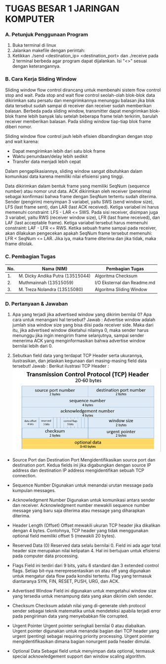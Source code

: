 # TUGAS BESAR 1 JARINGAN KOMPUTER

### A. Petunjuk Penggunaan Program
1) Buka terminal di linux
2) Jalankan makefile dengan perintah:
3) Ketikkan ./send <filename> <windowsize> <buffersize> <destination_ip> <destination_port> dan ./receive <filename> <windowsize> <buffersize> <port> pada 2 terminal berbeda agar program dapat dijalankan. Isi "<>" sesuai dengan keterangannya.

### B. Cara Kerja Sliding Window
Sliding window flow control dirancang untuk membenahi sistem flow control stop and wait. Pada stop and wait flow control seolah-olah blok-blok data dikirimkan satu persatu dan mengirimkannya menunggu balasan jika blok data tersebut sudah sampai di receiver dan receiver sudah memberikan balasan. Berbeda pada sliding window, transmitter dapat mengirimkan blok-blok frame lebih banyak lalu setelah beberapa frame telah terkirim, barulah receiver memberikan balasan. Pada sliding window tiap-tiap blok frame diberi nomor.

Sliding window flow control jauh lebih efisien dibandingkan dengan stop and wait karena:
- Dapat mengirimkan lebih dari satu blok frame
- Waktu penundaan/delay lebih sedikit
- Transfer data menjadi lebih cepat

Dalam pengaplikasiannya, sliding window sangat dibutuhkan dalam komunikasi data karena memiliki nilai efisiensi yang tinggi.

Data dikirimkan dalam bentuk frame yang memiliki SeqNum (sequence number) atau nomor urut data. ACK  dikirimkan oleh receiver (penerima) sebagai konfirmasi bahwa frame dengan SeqNum tertentu sudah diterima. Sender (pengirim) menyimpan 3 variabel, yaitu SWS (send window size), LFS (last frame sent), dan LAR (last ACK received). Ketiga variabel ini harus memenuhi constraint: LFS - LAR <= SWS. Pada sisi receiver, disimpan juga 3 variabel, yaitu RWS (receiver window size), LFR (last frame received), dan LAF (last acceptable frame). Ketiga variabel tersebut harus memenuhi constraint: LAF - LFR <= RWS. Ketika sebuah frame sampai pada receiver, akan dilakukan pengecekan apakah SeqNum frame tersebut memenuhi: LFR < SeqNum <= LAR. Jika iya, maka frame diterima dan jika tidak, maka frame ditolak.

### C. Pembagian Tugas
| No. | Nama (NIM) | Pembagian Tugas |
| --- | ---------- | --------------- |
| 1. | M. Dicky Andika Putra (13515044) | Algoritma Checksum |
| 2. | Muthmainnah (13515059) | I/O Eksternal dan Readme.md |
| 3. | M. Treza Nolandra (13515080) | Algoritma Sliding Window  |

### D. Pertanyaan & Jawaban
1. Apa yang terjadi jika advertised window yang dikirim bernilai 0? Apa cara untuk menangani hal tersebut?
Jawab :
Advertise window adalah jumlah sisa window size yang bisa diisi pada receiver side. Maka dari itu, jika advertised window diketahui nilainya 0, maka sender harus menunggu jika ingin mengirim frame selanjutnya, sampai sender menerima ACK yang menginformasikan bahwa advertise window bernilai lebih dari 0.

2. Sebutkan field data yang terdapat TCP Header serta ukurannya, ilustrasikan, dan jelaskan kegunaan dari masing-masing field data tersebut!
Jawab :
Berikut ilustrasi TCP Header :
![](/tcp-header-56a1adc85f9b58b7d0c1a24f.png)


- Source Port dan Destination Port 
Mengidentifikasikan source port dan destination port. Kedua fields ini jika digabungkan dengan source IP address dan destination IP address mengidentifikan sebuah TCP connection.

- Sequence Number
Digunakan untuk menandai urutan message pada kumpulan messages. 

- Acknowledgment Number
Digunakan untuk komunikasi antara sender dan receiver. Acknowledgment number mewakili sequence number message yang baru saja diterima atau message yang diharapkan diterima.

- Header Length (Offset)
Offset mewakili ukuran TCP header jika dikalikan dengan 4 bytes. Contohnya, TCP header yang tidak menggunakan optional field memiliki offset 5 (mewakili 20 bytes).

- Reserved Data (0)
Reserved data selalu bernilai 0. Field ini ada agar total header size merupakan nilai kelipatan 4. Hal ini bertujuan untuk efisiensi pada computer data processing.

- Flags
Field ini terdiri dari 9 bits, yaitu 6 standard dan 3 extended control flags. Setiap bit-nya merepresentasikan on atau off yang digunakan untuk mengatur data flow pada kondisi tertentu. Flag yang termasuk diantaranya SYN, FIN, RESET, PUSH, URG, dan ACK. 

- Advertised Window
Field ini digunakan untuk mengetahui window size yang tersedia untuk menampung data yang akan dikirim oleh sender.

- Checksum
Checksum adalah nilai yang di-generate oleh protocol sender sebagai teknik matematika untuk mendeteksi apabila terjadi error pada pengiriman data yang menyebabkan file corrupted.

- Urgent Pointer
Urgent pointer seringkali bernilai 0 atau diabaikan. Urgent pointer digunakan untuk menandai bagian dari TCP header yang urgent (penting) sebagai requiring priority processing. Urgent pointer mengidentifikasikan dimana bagian nonurgent pada header dimulai.

- Optional Data
Sebagai field untuk menyimpan data optional, termasuk special acknowledgement support dan window scaling algorithm.
